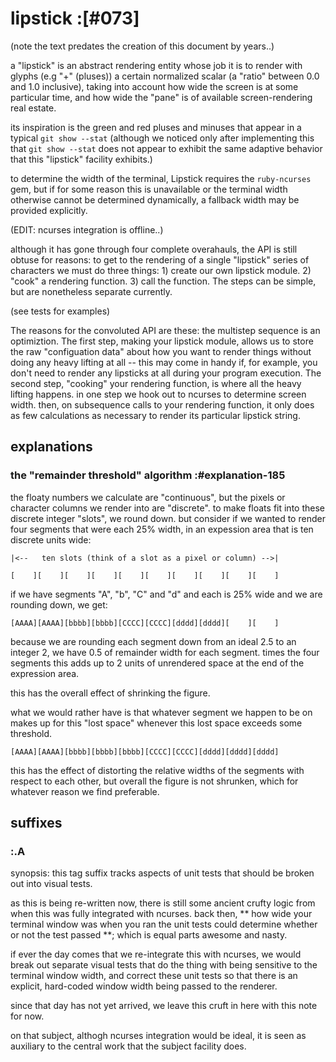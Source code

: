 # lipstick :[#073]

(note the text predates the creation of this document by years..)


a "lipstick" is an abstract rendering entity whose job it is to render
with glyphs (e.g "+" (pluses)) a certain normalized scalar (a "ratio"
between 0.0 and 1.0 inclusive), taking into account how wide the screen
is at some particular time, and how wide the "pane" is of available
screen-rendering real estate.

its inspiration is the green and red pluses and minuses that appear in a
typical `git show --stat` (although we noticed only after implementing
this that `git show --stat` does not appear to exhibit the same
adaptive behavior that this "lipstick" facility exhibits.)

to determine the width of the terminal, Lipstick requires the
`ruby-ncurses` gem, but if for some reason this is unavailable or the
terminal width otherwise cannot be determined dynamically, a fallback
width may be provided explicitly.

(EDIT: ncurses integration is offline..)

although it has gone through four complete overahauls, the API is still
obtuse for reasons: to get to the rendering of a single "lipstick" series
of characters we must do three things: 1) create our own lipstick module.
2) "cook" a rendering function. 3) call the function. The steps can be
simple, but are nonetheless separate currently.

(see tests for examples)

The reasons for the convoluted API are these: the multistep sequence is
an optimiztion. The first step, making your lipstick module, allows us
to store the raw "configuation data" about how you want to render things
without doing any heavy lifting at all -- this may come in handy if, for
example, you don't need to render any lipsticks at all during your
program execution. The second step, "cooking" your rendering function,
is where all the heavy lifting happens. in one step we hook out to
ncurses to determine screen width. then, on subsequence calls to your
rendering function, it only does as few calculations as necessary to
render its particular lipstick string.




## explanations

### the "remainder threshold" algorithm :#explanation-185

the floaty numbers we calculate are "continuous", but the pixels or
character columns we render into are "discrete". to make floats fit into
these discrete integer "slots", we round down. but consider if we wanted
to render four segments that were each 25% width, in an expession area
that is ten discrete units wide:

    |<--   ten slots (think of a slot as a pixel or column) -->|

    [    ][    ][    ][    ][    ][    ][    ][    ][    ][    ]

if we have segments "A", "b", "C" and "d" and each is 25% wide and we
are rounding down, we get:


    [AAAA][AAAA][bbbb][bbbb][CCCC][CCCC][dddd][dddd][    ][    ]

because we are rounding each segment down from an ideal 2.5 to an
integer 2, we have 0.5 of remainder width for each segment. times the
four segments this adds up to 2 units of unrendered space at the end of
the expression area.

this has the overall effect of shrinking the figure.

what we would rather have is that whatever segment we happen to be on
makes up for this "lost space" whenever this lost space exceeds some
threshold.


    [AAAA][AAAA][bbbb][bbbb][bbbb][CCCC][CCCC][dddd][dddd][dddd]

this has the effect of distorting the relative widths of the segments
with respect to each other, but overall the figure is not shrunken,
which for whatever reason we find preferable.




## suffixes

### :.A

synopsis: this tag suffix tracks aspects of unit tests that should be
broken out into visual tests.

as this is being re-written now, there is still some ancient crufty logic
from when this was fully integrated with ncurses. back then, ** how wide
your terminal window was when you ran the unit tests could determine
whether or not the test passed **; which is equal parts awesome and nasty.

if ever the day comes that we re-integrate this with ncurses, we would
break out separate visual tests that do the thing with being sensitive
to the terminal window width, and correct these unit tests so that there
is an explicit, hard-coded window width being passed to the renderer.

since that day has not yet arrived, we leave this cruft in here with
this note for now.

on that subject, althogh ncurses integration would be ideal, it is seen
as auxiliary to the central work that the subject facility does.
